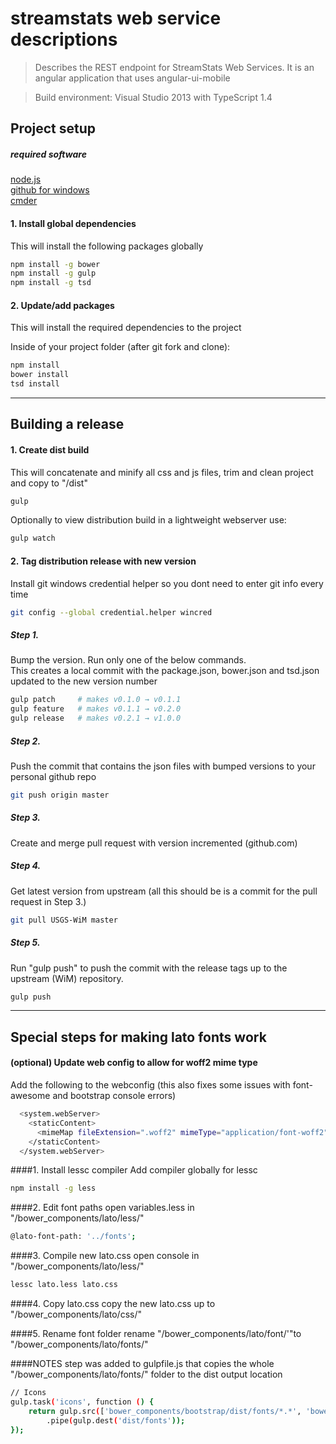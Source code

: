 ﻿# streamstats web service descriptions

> Describes the REST endpoint for StreamStats Web Services.  It is an angular application that uses angular-ui-mobile

> Build environment: Visual Studio 2013 with TypeScript 1.4


## Project setup

##### required software
[node.js](http://nodejs.org)  
[github for windows](https://windows.github.com/)   
[cmder](http://gooseberrycreative.com/cmder/)   

#### 1.  Install global dependencies
This will install the following packages globally

```bash
npm install -g bower
npm install -g gulp
npm install -g tsd
```

#### 2.  Update/add packages
This will install the required dependencies to the project

Inside of your project folder (after git fork and clone):
```bash
npm install
bower install
tsd install
```

------

## Building a release

#### 1.  Create dist build
This will concatenate and minify all css and js files, trim and clean project and copy to "/dist"

```bash
gulp
```

Optionally to view distribution build in a lightweight webserver use:
```bash
gulp watch
```

#### 2.  Tag distribution release with new version

Install git windows credential helper so you dont need to enter git info every time

 ```bash
git config --global credential.helper wincred
 ```

##### Step 1.
Bump the version.  Run only one of the below commands.  
This creates a local commit with the package.json, bower.json and tsd.json updated to the new version number

 ```bash
gulp patch     # makes v0.1.0 → v0.1.1
gulp feature   # makes v0.1.1 → v0.2.0
gulp release   # makes v0.2.1 → v1.0.0
 ```

##### Step 2.   
 Push the commit that contains the json files with bumped versions to your personal github repo 
 
 ```bash
 git push origin master
 ```

##### Step 3.   
 Create and merge pull request with version incremented (github.com)

##### Step 4.  
Get latest version from upstream (all this should be is a commit for the pull request in Step 3.) 

 ```bash
 git pull USGS-WiM master
 ```

##### Step 5.   
Run "gulp push" to push the commit with the release tags up to the upstream (WiM) repository.

```bash
gulp push
```

------

## Special steps for making lato fonts work

####  (optional) Update web config to allow for woff2 mime type
Add the following to the webconfig (this also fixes some issues with font-awesome and bootstrap console errors)

```bash
  <system.webServer>
    <staticContent>
      <mimeMap fileExtension=".woff2" mimeType="application/font-woff2" />
    </staticContent>
  </system.webServer>
```

####1.  Install lessc compiler
Add compiler globally for lessc

```bash
npm install -g less
```

####2.  Edit font paths
open variables.less in "/bower_components/lato/less/"

```bash
@lato-font-path: '../fonts';
```

####3.  Compile new lato.css
open console in "/bower_components/lato/less/"

```bash
lessc lato.less lato.css
```

####4.  Copy lato.css
copy the new lato.css up to "/bower_components/lato/css/"

####5.  Rename font folder
rename "/bower_components/lato/font/'"to "/bower_components/lato/fonts/"

####NOTES
step was added to gulpfile.js that copies the whole "/bower_components/lato/fonts/" folder to the dist output location

```bash
// Icons
gulp.task('icons', function () {
    return gulp.src(['bower_components/bootstrap/dist/fonts/*.*', 'bower_components/font-awesome/fonts/*.*', 'bower_components/lato/fonts/**/*'])
        .pipe(gulp.dest('dist/fonts'));
});
```